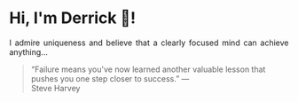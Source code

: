 # Hi, I'm Derrick 👋!
<p align="justify">I admire uniqueness and believe that a clearly focused mind can achieve anything...</p> 
<!-- #quote-start -->
<blockquote>&ldquo;Failure means you've now learned another valuable lesson that pushes you one step closer to success.&rdquo; &mdash; <footer>Steve Harvey</footer></blockquote>
<!-- #quote-end -->
